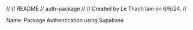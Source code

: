 //
//  README
//  auth-package
//
//  Created by Le Thach lam on 6/6/24.
//

Name: Package Authentication using Supabase
